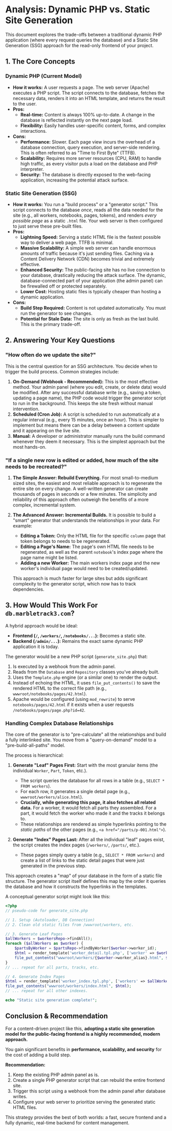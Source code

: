 # Analysis: Dynamic PHP vs. Static Site Generation

This document explores the trade-offs between a traditional dynamic PHP application (where every request queries the database) and a Static Site Generation (SSG) approach for the read-only frontend of your project.

## 1. The Core Concepts

### Dynamic PHP (Current Model)

-   **How it works:** A user requests a page. The web server (Apache) executes a PHP script. The script connects to the database, fetches the necessary data, renders it into an HTML template, and returns the result to the user.
-   **Pros:**
    -   **Real-time:** Content is always 100% up-to-date. A change in the database is reflected instantly on the next page load.
    -   **Flexibility:** Easily handles user-specific content, forms, and complex interactions.
-   **Cons:**
    -   **Performance:** Slower. Each page view incurs the overhead of a database connection, query execution, and server-side rendering. This is often referred to as "Time to First Byte" (TTFB).
    -   **Scalability:** Requires more server resources (CPU, RAM) to handle high traffic, as every visitor puts a load on the database and PHP interpreter.
    -   **Security:** The database is directly exposed to the web-facing application, increasing the potential attack surface.

### Static Site Generation (SSG)

-   **How it works:** You run a "build process" or a "generator script." This script connects to the database *once*, reads all the data needed for the site (e.g., all workers, notebooks, pages, tokens), and renders *every possible page* as a static `.html` file. Your web server is then configured to just serve these pre-built files.
-   **Pros:**
    -   **Lightning Speed:** Serving a static HTML file is the fastest possible way to deliver a web page. TTFB is minimal.
    -   **Massive Scalability:** A simple web server can handle enormous amounts of traffic because it's just sending files. Caching via a Content Delivery Network (CDN) becomes trivial and extremely effective.
    -   **Enhanced Security:** The public-facing site has no live connection to your database, drastically reducing the attack surface. The dynamic, database-connected part of your application (the admin panel) can be firewalled off or protected separately.
    -   **Lower Cost:** Hosting static files is typically cheaper than hosting a dynamic application.
-   **Cons:**
    -   **Build Step Required:** Content is not updated automatically. You must run the generator to see changes.
    -   **Potential for Stale Data:** The site is only as fresh as the last build. This is the primary trade-off.

## 2. Answering Your Key Questions

### "How often do we update the site?"

This is the central question for an SSG architecture. You decide when to trigger the build process. Common strategies include:

1.  **On-Demand (Webhook - Recommended):** This is the most effective method. Your admin panel (where you edit, create, or delete data) would be modified. After any successful database write (e.g., saving a token, updating a page name), the PHP code would trigger the generator script to run in the background. This keeps the site fresh without manual intervention.
2.  **Scheduled (Cron Job):** A script is scheduled to run automatically at a regular interval (e.g., every 15 minutes, once an hour). This is simpler to implement but means there can be a delay between a content update and it appearing on the live site.
3.  **Manual:** A developer or administrator manually runs the build command whenever they deem it necessary. This is the simplest approach but the most hands-on.

### "If a single new row is edited or added, how much of the site needs to be recreated?"

1.  **The Simple Answer: Rebuild Everything.**
    For most small-to-medium sized sites, the easiest and most reliable approach is to regenerate the entire site on every change. A well-written generator can create thousands of pages in seconds or a few minutes. The simplicity and reliability of this approach often outweigh the benefits of a more complex, incremental system.

2.  **The Advanced Answer: Incremental Builds.**
    It is possible to build a "smart" generator that understands the relationships in your data. For example:
    -   **Editing a Token:** Only the HTML file for the specific `column` page that token belongs to needs to be regenerated.
    -   **Editing a Page's Name:** The page's own HTML file needs to be regenerated, as well as the parent `notebook`'s index page where the page name might be listed.
    -   **Adding a new Worker:** The main workers index page and the new worker's individual page would need to be created/updated.

    This approach is much faster for large sites but adds significant complexity to the generator script, which now has to track dependencies.

## 3. How Would This Work For `db.marbletrack3.com`?

A hybrid approach would be ideal:

-   **Frontend (`/`, `/workers/`, `/notebooks/...`):** Becomes a static site.
-   **Backend (`/admin/...`):** Remains the exact same dynamic PHP application it is today.

The generator would be a new PHP script (`generate_site.php`) that:
1.  Is executed by a webhook from the admin panel.
2.  Reads from the `Database` and `Repository` classes you've already built.
3.  Uses the `Template.php` engine (or a similar one) to render the output.
4.  Instead of echoing the HTML, it uses `file_put_contents()` to save the rendered HTML to the correct file path (e.g., `wwwroot/notebooks/pages/42.html`).
5.  Apache would be configured (using `mod_rewrite`) to serve `notebooks/pages/42.html` if it exists when a user requests `/notebooks/pages/page.php?id=42`.

### Handling Complex Database Relationships

The core of the generator is to "pre-calculate" all the relationships and build a fully interlinked site. You move from a "query-on-demand" model to a "pre-build-all-paths" model.

The process is hierarchical:

1.  **Generate "Leaf" Pages First:** Start with the most granular items (the individual `Worker`, `Part`, `Token`, etc.).
    -   The script queries the database for all rows in a table (e.g., `SELECT * FROM workers`).
    -   For each row, it generates a single detail page (e.g., `wwwroot/workers/alice.html`).
    -   **Crucially, while generating this page, it also fetches all related data.** For a worker, it would fetch all parts they assembled. For a part, it would fetch the worker who made it and the tracks it belongs to.
    -   These relationships are rendered as simple hyperlinks pointing to the *static paths* of the other pages (e.g., `<a href="/parts/p-001.html">`).

2.  **Generate "Index" Pages Last:** After all the individual "leaf" pages exist, the script creates the index pages (`/workers/`, `/parts/`, etc.).
    -   These pages simply query a table (e.g., `SELECT * FROM workers`) and create a list of links to the static detail pages that were just generated in the previous step.

This approach creates a "map" of your database in the form of a static file structure. The generator script itself defines this map by the order it queries the database and how it constructs the hyperlinks in the templates.

A conceptual generator script might look like this:

```php
<?php
// pseudo-code for generate_site.php

// 1. Setup (Autoloader, DB Connection)
// 2. Clean old static files from /wwwroot/workers, etc.

// 3. Generate Leaf Pages
$allWorkers = $workersRepo->findAll();
foreach ($allWorkers as $worker) {
    $partsByWorker = $partsRepo->findByWorker($worker->worker_id);
    $html = render_template('worker_detail.tpl.php', ['worker' => $worker, 'parts' => $partsByWorker]);
    file_put_contents("wwwroot/workers/{$worker->worker_alias}.html", $html);
}
// ... repeat for all parts, tracks, etc.

// 4. Generate Index Pages
$html = render_template('worker_index.tpl.php', ['workers' => $allWorkers]);
file_put_contents("wwwroot/workers/index.html", $html);
// ... repeat for all other indexes.

echo "Static site generation complete!";
```

## Conclusion & Recommendation

For a content-driven project like this, **adopting a static site generation model for the public-facing frontend is a highly recommended, modern approach.**

You gain significant benefits in **performance, scalability, and security** for the cost of adding a build step.

**Recommendation:**
1.  Keep the existing PHP admin panel as is.
2.  Create a single PHP generator script that can rebuild the entire frontend site.
3.  Trigger this script using a webhook from the admin panel after database writes.
4.  Configure your web server to prioritize serving the generated static HTML files.

This strategy provides the best of both worlds: a fast, secure frontend and a fully dynamic, real-time backend for content management.
